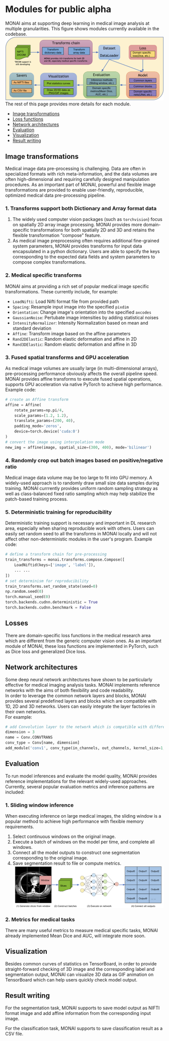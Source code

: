 # Modules for public alpha

MONAI aims at supporting deep learning in medical image analysis at multiple granularities.
This figure shows modules currently available in the codebase.
![image](../images/end_to_end_process.png)
The rest of this page provides more details for each module.

* [Image transformations](#image-transformations)
* [Loss functions](#losses)
* [Network architectures](#network-architectures)
* [Evaluation](#evaluation)
* [Visualization](#visualization)
* [Result writing](#result-writing)

## Image transformations
Medical image data pre-processing is challenging.  Data are often in specialized formats with rich meta-information, and the data volumes are often high-dimensional and requiring carefully designed manipulation procedures. As an important part of MONAI, powerful and flexible image transformations are provided to enable user-friendly, reproducible, optimized medical data pre-processing pipeline.

### 1. Transforms support both Dictionary and Array format data
1. The widely used computer vision packages (such as ``torchvision``) focus on spatially 2D array image processing. MONAI provides more domain-specific transformations for both spatially 2D and 3D and retains the flexible transformation "compose" feature.
2.  As medical image preprocessing often requires additional fine-grained system parameters, MONAI provides transforms for input data encapsulated in a python dictionary. Users are able to specify the keys corresponding to the expected data fields and system parameters to compose complex transformations.

### 2. Medical specific transforms
MONAI aims at providing a rich set of popular medical image specific transformations. These currently include, for example:


- `LoadNifti`:  Load Nifti format file from provided path
- `Spacing`:  Resample input image into the specified `pixdim`
- `Orientation`: Change image's orientation into the specified `axcodes`
- `GaussianNoise`: Pertubate image intensities by adding statistical noises
- `IntensityNormalizer`: Intensity Normalization based on mean and standard deviation
- `Affine`: Transform image based on the affine parameters
- `Rand2DElastic`: Random elastic deformation and affine in 2D
- `Rand3DElastic`: Random elastic deformation and affine in 3D

### 3. Fused spatial transforms and GPU acceleration
As medical image volumes are usually large (in multi-dimensional arrays), pre-processing performance obviously affects the overall pipeline speed. MONAI provides affine transforms to execute fused spatial operations, supports GPU acceleration via native PyTorch to achieve high performance.
Example code:
```py
# create an Affine transform
affine = Affine(
    rotate_params=np.pi/4,
    scale_params=(1.2, 1.2),
    translate_params=(200, 40),
    padding_mode='zeros',
    device=torch.device('cuda:0')
)
# convert the image using interpolation mode
new_img = affine(image, spatial_size=(300, 400), mode='bilinear')
```

### 4. Randomly crop out batch images based on positive/negative ratio
Medical image data volume may be too large to fit into GPU memory. A widely-used approach is to randomly draw small size data samples during training. MONAI currrently provides uniform random sampling strategy as well as class-balanced fixed ratio sampling which may help stabilize the patch-based training process.

### 5. Deterministic training for reproducibility
Deterministic training support is necessary and important in DL research area, especially when sharing reproducible work with others. Users can easily set random seed to all the transforms in MONAI locally and will not affect other non-deterministic modules in the user's program.
Example code:
```py
# define a transform chain for pre-processing
train_transforms = monai.transforms.compose.Compose([
    LoadNiftid(keys=['image', 'label']),
    ... ...
])
# set determinism for reproducibility
train_transforms.set_random_state(seed=0)
np.random.seed(0)
torch.manual_seed(0)
torch.backends.cudnn.deterministic = True
torch.backends.cudnn.benchmark = False
```

## Losses
There are domain-specific loss functions in the medical research area which are different from the generic computer vision ones. As an important module of MONAI, these loss functions are implemented in PyTorch, such as Dice loss and generalized Dice loss.

## Network architectures
Some deep neural network architectures have shown to be particularly effective for medical imaging analysis tasks. MONAI implements reference networks with the aims of both flexibility and code readability.  
In order to leverage the common network layers and blocks, MONAI provides several predefined layers and blocks which are compatible with 1D, 2D and 3D networks. Users can easily integrate the layer factories in their own networks.  
For example:  
```py
# add Convolution layer to the network which is compatible with different spatial dimensions.
dimension = 3
name = Conv.CONVTRANS
conv_type = Conv[name, dimension]
add_module('conv1', conv_type(in_channels, out_channels, kernel_size=1, bias=False))
```

## Evaluation
To run model inferences and evaluate the model quality, MONAI provides reference implementations for the relevant widely-used approaches. Currently, several popular evaluation metrics and inference patterns are included:

### 1. Sliding window inference
When executing inference on large medical images, the sliding window is a popular method to achieve high performance with flexible memory requirements.
1. Select continuous windows on the original image.
2. Execute a batch of windows on the model per time, and complete all windows.
3. Connect all the model outputs to construct one segmentation corresponding to the original image.
4. Save segmentation result to file or compute metrics.
![image](../images/sliding_window.png)

### 2. Metrics for medical tasks
There are many useful metrics to measure medical specific tasks, MONAI already implemented Mean Dice and AUC, will integrate more soon.

## Visualization
Besides common curves of statistics on TensorBoard, in order to provide straight-forward checking of 3D image and the corresponding label and segmentation output, MONAI can visualize 3D data as GIF animation on TensorBoard which can help users quickly check model output.

## Result writing
For the segmentation task, MONAI supports to save model output as NIFTI format image and add affine information from the corresponding input image.

For the classification task, MONAI supports to save classification result as a CSV file.
